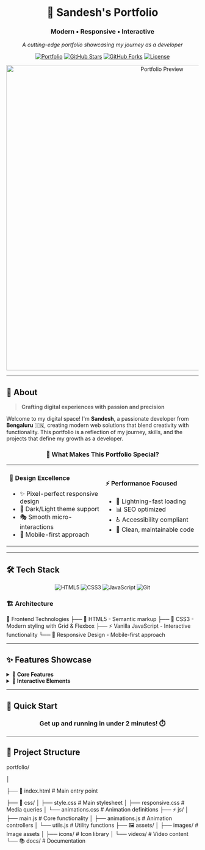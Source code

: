 <div align="center">

# 🚀 Sandesh's Portfolio

### Modern • Responsive • Interactive

*A cutting-edge portfolio showcasing my journey as a developer*

[![Portfolio](https://img.shields.io/badge/Portfolio-Live-brightgreen?style=for-the-badge&logo=vercel)](https://imsandeshk.github.io/portfolio)
[![GitHub Stars](https://img.shields.io/github/stars/imsandeshk/portfolio?style=for-the-badge&logo=github)](https://github.com/imsandeshk/portfolio/stargazers)
[![GitHub Forks](https://img.shields.io/github/forks/imsandeshk/portfolio?style=for-the-badge&logo=github)](https://github.com/imsandeshk/portfolio/network/members)
[![License](https://img.shields.io/github/license/imsandeshk/portfolio?style=for-the-badge)](LICENSE)

<img src="https://user-images.githubusercontent.com/placeholder/portfolio-preview.png" alt="Portfolio Preview" width="800"/>

</div>

---

## 🎯 About

> **Crafting digital experiences with passion and precision**

Welcome to my digital space! I'm **Sandesh**, a passionate developer from **Bengaluru** 🇮🇳, creating modern web solutions that blend creativity with functionality. This portfolio is a reflection of my journey, skills, and the projects that define my growth as a developer.

<div align="center">

### 🌟 What Makes This Portfolio Special?

</div>

<table>
<tr>
<td width="50%">

#### 🎨 **Design Excellence**
- ✨ Pixel-perfect responsive design
- 🌙 Dark/Light theme support
- 🎭 Smooth micro-interactions
- 📱 Mobile-first approach

</td>
<td width="50%">

#### ⚡ **Performance Focused**
- 🚀 Lightning-fast loading
- 📊 SEO optimized
- ♿ Accessibility compliant
- 🔧 Clean, maintainable code

</td>
</tr>
</table>

---

## 🛠️ Tech Stack

<div align="center">

![HTML5](https://img.shields.io/badge/HTML5-E34F26?style=for-the-badge&logo=html5&logoColor=white)
![CSS3](https://img.shields.io/badge/CSS3-1572B6?style=for-the-badge&logo=css3&logoColor=white)
![JavaScript](https://img.shields.io/badge/JavaScript-F7DF1E?style=for-the-badge&logo=javascript&logoColor=black)
![Git](https://img.shields.io/badge/Git-F05032?style=for-the-badge&logo=git&logoColor=white)

</div>

### 🏗️ Architecture

🎨 Frontend Technologies
├── 📄 HTML5 - Semantic markup
├── 🎨 CSS3 - Modern styling with Grid & Flexbox
├── ⚡ Vanilla JavaScript - Interactive functionality
└── 📱 Responsive Design - Mobile-first approach


---

## ✨ Features Showcase

<details>
<summary>🎯 <strong>Core Features</strong></summary>

### 🌟 **Visual Excellence**
- **Responsive Grid Layout** - Seamless across all devices
- **Interactive Animations** - Engaging user experience
- **Modern Typography** - Carefully selected font pairs
- **Color Psychology** - Strategic color scheme

### ⚙️ **Technical Features**
- **Performance Optimized** - Fast loading times
- **Cross-browser Compatible** - Works everywhere
- **SEO Friendly** - Search engine optimized
- **Accessible Design** - WCAG compliant

</details>

<details>
<summary>🚀 <strong>Interactive Elements</strong></summary>

- 🎭 **Smooth Scrolling** navigation
- 🌊 **Parallax Effects** for depth
- 🎨 **Hover Animations** for engagement
- 📱 **Touch Gestures** for mobile
- ⚡ **Loading Animations** for feedback

</details>

---

## 🚀 Quick Start

<div align="center">

### Get up and running in under 2 minutes! ⏱️

</div>


---

## 📁 Project Structure

portfolio/

│

├── 📄 index.html # Main entry point

├── 🎨 css/
│ ├── style.css # Main stylesheet
│ ├── responsive.css # Media queries
│ └── animations.css # Animation definitions
├── ⚡ js/
│ ├── main.js # Core functionality
│ ├── animations.js # Animation controllers
│ └── utils.js # Utility functions
├── 🖼️ assets/
│ ├── images/ # Image assets
│ ├── icons/ # Icon library
│ └── videos/ # Video content
└── 📚 docs/ # Documentation

